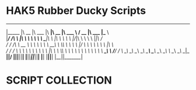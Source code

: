 # HAK5 Rubber Ducky Scripts #

 ________  ________  ________   ________  ________  ________     _____  ________   ________     
|\_____  \|\   __  \|\   ___  \|\   ____\|\   __  \|\   ___  \  / __  \|\   ___  \|\_____  \    
 \|___/  /\ \  \|\  \ \  \\ \  \ \  \___|\ \  \|\  \ \  \\ \  \|\/_|\  \ \  \\ \  \|____|\ /_   
     /  / /\ \   __  \ \  \\ \  \ \  \  __\ \  \\\  \ \  \\ \  \|/ \ \  \ \  \\ \  \    \|\  \  
    /  / /  \ \  \ \  \ \  \\ \  \ \  \|\  \ \  \\\  \ \  \\ \  \   \ \  \ \  \\ \  \  __\_\  \ 
   /__/ /    \ \__\ \__\ \__\\ \__\ \_______\ \_______\ \__\\ \__\   \ \__\ \__\\ \__\|\_______\
   |__|/      \|__|\|__|\|__| \|__|\|_______|\|_______|\|__| \|__|    \|__|\|__| \|__|\|_______|
                                                                                                
#                                    SCRIPT COLLECTION                                           #
